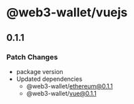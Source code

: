 # @web3-wallet/vuejs

## 0.1.1

### Patch Changes

- package version
- Updated dependencies
  - @web3-wallet/ethereum@0.1.1
  - @web3-wallet/vue@0.1.1

